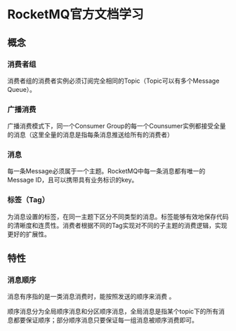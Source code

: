 # RocketMQ官方文档学习

## 概念

### 消费者组

消费者组的消费者实例必须订阅完全相同的Topic（Topic可以有多个Message Queue）。

### 广播消费

广播消费模式下，同一个Consumer Group的每一个Counsumer实例都接受全量的消息（这里全量的消息是指每条消息推送给所有的消费者）

### 消息

每一条Message必须属于一个主题。RocketMQ中每一条消息都有唯一的Message ID，且可以携带具有业务标识的key。

### 标签（Tag）

为消息设置的标签，在同一主题下区分不同类型的消息。标签能够有效地保存代码的清晰度和连贯性。消费者根据不同的Tag实现对不同的子主题的消费逻辑，实现更好的扩展性。

## 特性

### 消息顺序

消息有序指的是一类消息消费时，能按照发送的顺序来消费 。

顺序消息分为全局顺序消息和分区顺序消息，全局消息是指某个topic下的所有消息都要保证顺序；部分顺序消息只要保证每一组消息被顺序消费即可。

